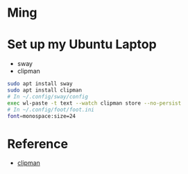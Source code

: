 # Ming
# Set up my Ubuntu Laptop

- sway
- clipman


```bash
sudo apt install sway
sudo apt install clipman
# In ~/.config/sway/config
exec wl-paste -t text --watch clipman store --no-persist
# In ~/.config/foot/foot.ini
font=monospace:size=24
```

# Reference

- [clipman](https://wiki.archlinux.org/title/sway)
